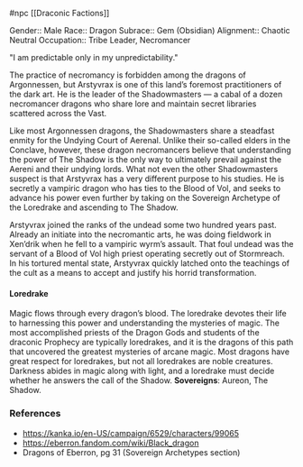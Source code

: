  #npc [[Draconic Factions]]

Gender:: Male
Race:: Dragon
Subrace:: Gem (Obsidian)
Alignment:: Chaotic Neutral
Occupation:: Tribe Leader, Necromancer

"I am predictable only in my unpredictability."

The practice of necromancy is forbidden among the dragons of Argonnessen, but Arstyvrax is one of this land’s foremost practitioners of the dark art. He is the  leader of the Shadowmasters — a cabal of a dozen necromancer dragons who share lore and maintain secret libraries scattered across the Vast.

Like most Argonnessen dragons, the Shadowmasters share a steadfast enmity for the Undying Court of Aerenal. Unlike their so-called elders in the Conclave, however, these dragon necromancers believe that understanding the power of The Shadow is the only way to ultimately prevail against the Aereni and their undying lords. What not even the other Shadowmasters suspect is that Arstyvrax has a very different purpose to his studies. He is secretly a vampiric dragon who has ties to the Blood of Vol, and seeks to advance his power even further by taking on the Sovereign Archetype of the Loredrake and ascending to The Shadow.

Arstyvrax joined the ranks of the undead some two hundred years past. Already an initiate into the necromantic arts, he was doing fieldwork in Xen’drik when he fell to a vampiric wyrm’s assault. That foul undead was the servant of a Blood of Vol high priest operating secretly out of Stormreach. In his tortured mental state, Arstyvrax quickly latched onto the teachings of the cult as a means to accept and justify his horrid transformation.

#### Loredrake

Magic flows through every dragon’s blood. The loredrake devotes their life to harnessing this power and understanding the mysteries of magic. The most accomplished priests of the Dragon Gods and students of the draconic Prophecy are typically loredrakes, and it is the dragons of this path that uncovered the greatest mysteries of arcane magic. Most dragons have great respect for loredrakes, but not all loredrakes are noble creatures. Darkness abides in magic along with light, and a loredrake must decide whether he answers the call of the Shadow.
**Sovereigns**: Aureon, The Shadow.

### References

* https://kanka.io/en-US/campaign/6529/characters/99065
* https://eberron.fandom.com/wiki/Black_dragon
* Dragons of Eberron, pg 31 (Sovereign Archetypes section)
